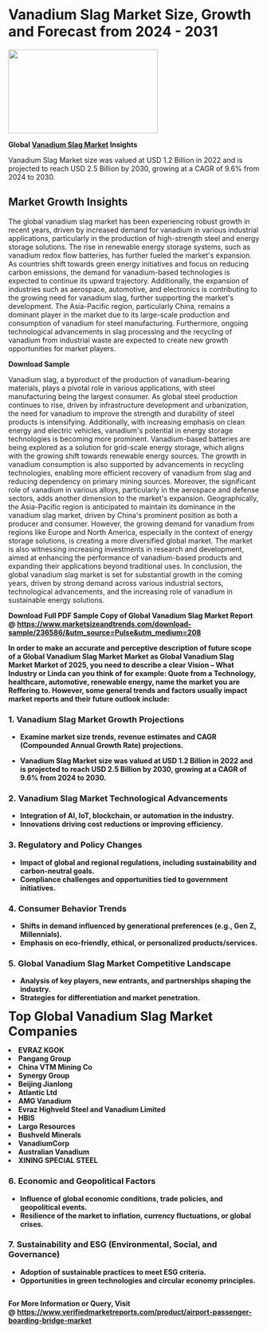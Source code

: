 <H1>Vanadium Slag Market Size, Growth and Forecast from 2024 - 2031</H1><img class="aligncenter size-medium wp-image-584254" src="https://thirdeyenews.in/wp-content/uploads/2024/09/Global-Market-Research-300x168.jpeg" alt="" width="300" height="168" /><p><strong>Global&nbsp;<a href="https://www.marketsizeandtrends.com/download-sample/236586/&amp;utm_source=Pulse&amp;utm_medium=208">Vanadium Slag Market</a> Insights</strong></p><p>Vanadium Slag Market size was valued at USD 1.2 Billion in 2022 and is projected to reach USD 2.5 Billion by 2030, growing at a CAGR of 9.6% from 2024 to 2030.</p><p><h2>Market Growth Insights</h2> <p>The global vanadium slag market has been experiencing robust growth in recent years, driven by increased demand for vanadium in various industrial applications, particularly in the production of high-strength steel and energy storage solutions. The rise in renewable energy storage systems, such as vanadium redox flow batteries, has further fueled the market's expansion. As countries shift towards green energy initiatives and focus on reducing carbon emissions, the demand for vanadium-based technologies is expected to continue its upward trajectory. Additionally, the expansion of industries such as aerospace, automotive, and electronics is contributing to the growing need for vanadium slag, further supporting the market's development. The Asia-Pacific region, particularly China, remains a dominant player in the market due to its large-scale production and consumption of vanadium for steel manufacturing. Furthermore, ongoing technological advancements in slag processing and the recycling of vanadium from industrial waste are expected to create new growth opportunities for market players.</p> <p><strong>Download Sample</strong></p> <p>Vanadium slag, a byproduct of the production of vanadium-bearing materials, plays a pivotal role in various applications, with steel manufacturing being the largest consumer. As global steel production continues to rise, driven by infrastructure development and urbanization, the need for vanadium to improve the strength and durability of steel products is intensifying. Additionally, with increasing emphasis on clean energy and electric vehicles, vanadium's potential in energy storage technologies is becoming more prominent. Vanadium-based batteries are being explored as a solution for grid-scale energy storage, which aligns with the growing shift towards renewable energy sources. The growth in vanadium consumption is also supported by advancements in recycling technologies, enabling more efficient recovery of vanadium from slag and reducing dependency on primary mining sources. Moreover, the significant role of vanadium in various alloys, particularly in the aerospace and defense sectors, adds another dimension to the market's expansion. Geographically, the Asia-Pacific region is anticipated to maintain its dominance in the vanadium slag market, driven by China's prominent position as both a producer and consumer. However, the growing demand for vanadium from regions like Europe and North America, especially in the context of energy storage solutions, is creating a more diversified global market. The market is also witnessing increasing investments in research and development, aimed at enhancing the performance of vanadium-based products and expanding their applications beyond traditional uses. In conclusion, the global vanadium slag market is set for substantial growth in the coming years, driven by strong demand across various industrial sectors, technological advancements, and the increasing role of vanadium in sustainable energy solutions.</p> <p><strong></p><p><span class=""><strong>Download Full PDF Sample Copy of Global Vanadium Slag Market Report</strong> @ <a href="https://www.marketsizeandtrends.com/download-sample/236586/&amp;utm_source=Pulse&amp;utm_medium=208" target="_blank">https://www.marketsizeandtrends.com/download-sample/236586/&amp;utm_source=Pulse&amp;utm_medium=208</a></span></p><p>In order to make an accurate and perceptive description of future scope of a Global&nbsp;Vanadium Slag Market Market as Global&nbsp;Vanadium Slag Market Market of 2025, you need to describe a clear Vision &ndash; What Industry or Linda can you think of for example: Quote from a Technology, healthcare, automotive, renewable energy, name the market you are Reffering to. However, some general trends and factors usually impact market reports and their future outlook include:</p><h3>1.&nbsp;<strong>Vanadium Slag Market Growth Projections</strong></h3><ul><li>Examine market size trends, revenue estimates and CAGR (Compounded Annual Growth Rate) projections.</li><li><p>Vanadium Slag Market size was valued at USD 1.2 Billion in 2022 and is projected to reach USD 2.5 Billion by 2030, growing at a CAGR of 9.6% from 2024 to 2030.</p></li></ul><h3>2.&nbsp;<strong>Vanadium Slag Market Technological Advancements</strong></h3><ul><li>Integration of AI, IoT, blockchain, or automation in the industry.</li><li>Innovations driving cost reductions or improving efficiency.</li></ul><h3>3.&nbsp;<strong>Regulatory and Policy Changes</strong></h3><ul><li>Impact of global and regional regulations, including sustainability and carbon-neutral goals.</li><li>Compliance challenges and opportunities tied to government initiatives.</li></ul><h3>4.&nbsp;<strong>Consumer Behavior Trends</strong></h3><ul><li>Shifts in demand influenced by generational preferences (e.g., Gen Z, Millennials).</li><li>Emphasis on eco-friendly, ethical, or personalized products/services.</li></ul><h3>5.&nbsp;<strong>Global Vanadium Slag Market Competitive Landscape</strong></h3><ul><li>Analysis of key players, new entrants, and partnerships shaping the industry.</li><li>Strategies for differentiation and market penetration.</li></ul><p data-pm-slice="1 1 []"><span style="color: inherit; font-family: inherit; font-size: 25px;">Top Global Vanadium Slag Market Companies</span></p><div class="" data-test-id=""><p><li>EVRAZ KGOK</li><li> Pangang Group</li><li> China VTM Mining Co</li><li> Synergy Group</li><li> Beijing Jianlong</li><li> Atlantic Ltd</li><li> AMG Vanadium</li><li> Evraz Highveld Steel and Vanadium Limited</li><li> HBIS</li><li> Largo Resources</li><li> Bushveld Minerals</li><li> VanadiumCorp</li><li> Australian Vanadium</li><li> XINING SPECIAL STEEL</li></p></div><h3>6.&nbsp;<strong>Economic and Geopolitical Factors</strong></h3><ul><li>Influence of global economic conditions, trade policies, and geopolitical events.</li><li>Resilience of the market to inflation, currency fluctuations, or global crises.</li></ul><h3>7.&nbsp;<strong>Sustainability and ESG (Environmental, Social, and Governance)</strong></h3><ul><li>Adoption of sustainable practices to meet ESG criteria.</li><li>Opportunities in green technologies and circular economy principles.</li></ul><h2><strong style="font-size: 14px;">For More Information or Query, Visit @&nbsp;</strong><a style="background-color: #ffffff; font-size: 14px;" href="https://www.marketsizeandtrends.com/report/vanadium-slag-market/" target="_blank">https://www.verifiedmarketreports.com/product/airport-passenger-boarding-bridge-market</a></h2>
